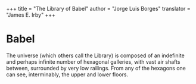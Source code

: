 +++
title = "The Library of Babel"
author = "Jorge Luis Borges"
translator = "James E. Irby"
+++

# Babel

The universe (which others call the Library) is composed of an indefinite and
perhaps infinite number of hexagonal galleries, with vast air shafts between,
surrounded by very low railings. From any of the hexagons one can see,
interminably, the upper and lower floors.
